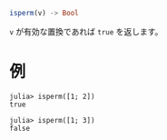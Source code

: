 ```julia
isperm(v) -> Bool
```

`v` が有効な置換であれば `true` を返します。

# 例

```jldoctest
julia> isperm([1; 2])
true

julia> isperm([1; 3])
false
```
